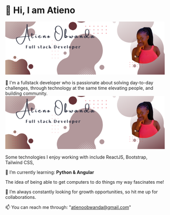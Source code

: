 # 👋 Hi, I am **Atieno** 
![Alt text](/gitCover.png?raw=true "Banner showing Atieno")


💞️ I'm a fullstack developer who is passionate about solving day-to-day challenges, through technology at the same time elevating people, and building community.  </br>
<a href="url"><img src="/gitCover.png" width="cover" ></a>

Some technologies I enjoy working with include ReactJS, Bootstrap, Tailwind CSS, </br>

🌱 I’m currently learning: **Python & Angular** </br>

The idea of being able to get computers to do things my way fascinates me! </br>
 
👀 I’m  always constantly looking for growth opportunities, so hit me up for collaborations.  </br>

📫 You can reach me through: "atienoobwanda@gmail.com"

<!---
AtienoObwanda/AtienoObwanda is a ✨ special ✨ repository because its `README.md` (this file) appears on your GitHub profile.
You can click the Preview link to take a look at your changes.
--->
